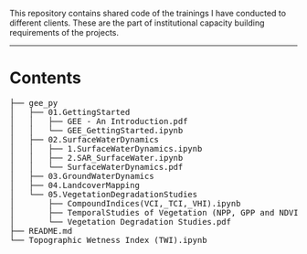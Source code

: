 This repository contains shared code of the trainings I have conducted to different clients. These are the part of institutional capacity building requirements of the projects.

---

# Contents
<pre>
├── gee_py
│   ├── 01.GettingStarted
│   │   ├── GEE - An Introduction.pdf
│   │   └── GEE_GettingStarted.ipynb
│   ├── 02.SurfaceWaterDynamics
│   │   ├── 1.SurfaceWaterDynamics.ipynb
│   │   ├── 2.SAR_SurfaceWater.ipynb
│   │   └── SurfaceWaterDynamics.pdf
│   ├── 03.GroundWaterDynamics
│   ├── 04.LandcoverMapping
│   └── 05.VegetationDegradationStudies
│       ├── CompoundIndices(VCI,_TCI,_VHI).ipynb
│       ├── TemporalStudies of Vegetation (NPP, GPP and NDVI).ipynb
│       └── Vegetation Degradation Studies.pdf
├── README.md
└── Topographic_Wetness_Index_(TWI).ipynb
</pre>